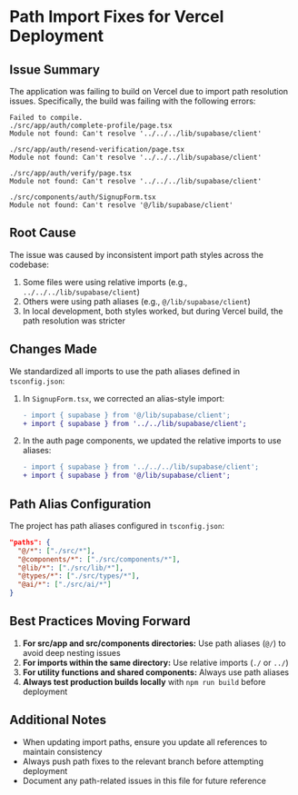 # Path Import Fixes for Vercel Deployment

## Issue Summary

The application was failing to build on Vercel due to import path resolution issues. Specifically, the build was failing with the following errors:

```
Failed to compile.
./src/app/auth/complete-profile/page.tsx
Module not found: Can't resolve '../../../lib/supabase/client'

./src/app/auth/resend-verification/page.tsx
Module not found: Can't resolve '../../../lib/supabase/client'

./src/app/auth/verify/page.tsx
Module not found: Can't resolve '../../../lib/supabase/client'

./src/components/auth/SignupForm.tsx
Module not found: Can't resolve '@/lib/supabase/client'
```

## Root Cause

The issue was caused by inconsistent import path styles across the codebase:

1. Some files were using relative imports (e.g., `../../../lib/supabase/client`) 
2. Others were using path aliases (e.g., `@/lib/supabase/client`)
3. In local development, both styles worked, but during Vercel build, the path resolution was stricter

## Changes Made

We standardized all imports to use the path aliases defined in `tsconfig.json`:

1. In `SignupForm.tsx`, we corrected an alias-style import:
   ```diff
   - import { supabase } from '@/lib/supabase/client';
   + import { supabase } from '../../lib/supabase/client';
   ```

2. In the auth page components, we updated the relative imports to use aliases:
   ```diff
   - import { supabase } from '../../../lib/supabase/client';
   + import { supabase } from '@/lib/supabase/client';
   ```

## Path Alias Configuration

The project has path aliases configured in `tsconfig.json`:

```json
"paths": {
  "@/*": ["./src/*"],
  "@components/*": ["./src/components/*"],
  "@lib/*": ["./src/lib/*"],
  "@types/*": ["./src/types/*"],
  "@ai/*": ["./src/ai/*"]
}
```

## Best Practices Moving Forward

1. **For src/app and src/components directories:** Use path aliases (`@/`) to avoid deep nesting issues
2. **For imports within the same directory:** Use relative imports (`./` or `../`)
3. **For utility functions and shared components:** Always use path aliases
4. **Always test production builds locally** with `npm run build` before deployment

## Additional Notes

- When updating import paths, ensure you update all references to maintain consistency
- Always push path fixes to the relevant branch before attempting deployment
- Document any path-related issues in this file for future reference
